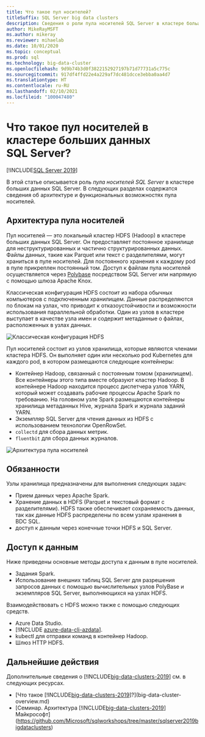 ```yaml
---
title: Что такое пул носителей?
titleSuffix: SQL Server big data clusters
description: Сведения о роли пула носителей SQL Server в кластере больших данных SQL Server 2019, а также архитектуре и функциональных возможностях пула носителей SQL.
author: MikeRayMSFT
ms.author: mikeray
ms.reviewer: mihaelab
ms.date: 10/01/2020
ms.topic: conceptual
ms.prod: sql
ms.technology: big-data-cluster
ms.openlocfilehash: 9d9b74b3d0f3822152927197b71d77731a5c775c
ms.sourcegitcommit: 917df4ffd22e4a229af7dc481dcce3ebba0aa4d7
ms.translationtype: HT
ms.contentlocale: ru-RU
ms.lasthandoff: 02/10/2021
ms.locfileid: "100047480"
---
```

# <a name="what-is-the-storage-pool-in-a-sql-server-big-data-cluster"></a>Что такое пул носителей в кластере больших данных SQL Server?

[!INCLUDE[SQL Server 2019](../includes/applies-to-version/sqlserver2019.md)]

В этой статье описывается роль *пула носителей SQL Server* в кластере больших данных SQL Server. В следующих разделах содержатся сведения об архитектуре и функциональных возможностях пула носителей.

## <a name="storage-pool-architecture"></a>Архитектура пула носителей

Пул носителей — это локальный кластер HDFS (Hadoop) в кластере больших данных SQL Server. Он предоставляет постоянное хранилище для неструктурированных и частично структурированных данных. Файлы данных, такие как Parquet или текст с разделителями, могут храниться в пуле носителей. Для постоянного хранения к каждому pod в пуле прикреплен постоянный том. Доступ к файлам пула носителей осуществляется через [Polybase](../relational-databases/polybase/polybase-guide.md) посредством SQL Server или напрямую с помощью шлюза Apache Knox.

Классическая конфигурация HDFS состоит из набора обычных компьютеров с подключенным хранилищем. Данные распределяются по блокам на узлах, что приводит к отказоустойчивости и возможности использования параллельной обработки. Один из узлов в кластере выступает в качестве узла имен и содержит метаданные о файлах, расположенных в узлах данных.

![Классическая конфигурация HDFS](media/concept-storage-pool/classic-hdfs-setup.png)

Пул носителей состоит из узлов хранилища, которые являются членами кластера HDFS. Он выполняет один или несколько pod Kubernetes для каждого pod, в котором размещаются следующие контейнеры:

- Контейнер Hadoop, связанный с постоянным томом (хранилищем). Все контейнеры этого типа вместе образуют кластер Hadoop. В контейнере Hadoop находится процесс диспетчера узлов YARN, который может создавать рабочие процессы Apache Spark по требованию. На головном узле Spark размещаются контейнеры хранилища метаданных Hive, журнала Spark и журнала заданий YARN.
- Экземпляр SQL Server для чтения данных из HDFS с использованием технологии OpenRowSet.
- `collectd` для сбора данных метрик.
- `fluentbit` для сбора данных журналов.

![Архитектура пула носителей](media/concept-storage-pool/scale-big-data-on-demand.png)

## <a name="responsibilities"></a>Обязанности

Узлы хранилища предназначены для выполнения следующих задач:

- Прием данных через Apache Spark.
- Хранение данных в HDFS (Parquet и текстовый формат с разделителями). HDFS также обеспечивает сохраняемость данных, так как данные HDFS распределены по всем узлам хранения в BDC SQL.
- доступ к данным через конечные точки HDFS и SQL Server.

## <a name="accessing-data"></a>Доступ к данным

Ниже приведены основные методы доступа к данным в пуле носителей.

- Задания Spark.
- Использование внешних таблиц SQL Server для разрешения запросов данных с помощью вычислительных узлов PolyBase и экземпляров SQL Server, выполняющихся на узлах HDFS.

Взаимодействовать с HDFS можно также с помощью следующих средств.

- Azure Data Studio.
- [!INCLUDE [azure-data-cli-azdata](../includes/azure-data-cli-azdata.md)].
- kubectl для отправки команд в контейнер Hadoop.
- Шлюз HTTP HDFS.

## <a name="next-steps"></a>Дальнейшие действия

Дополнительные сведения о [!INCLUDE[big-data-clusters-2019](../includes/ssbigdataclusters-ss-nover.md)] см. в следующих ресурсах.

- [Что такое [!INCLUDE[big-data-clusters-2019](../includes/ssbigdataclusters-ver15.md)]?](big-data-cluster-overview.md)
- [Семинар. Архитектура [!INCLUDE[big-data-clusters-2019](../includes/ssbigdataclusters-ss-nover.md)] Майкрософт](https://github.com/Microsoft/sqlworkshops/tree/master/sqlserver2019bigdataclusters)
